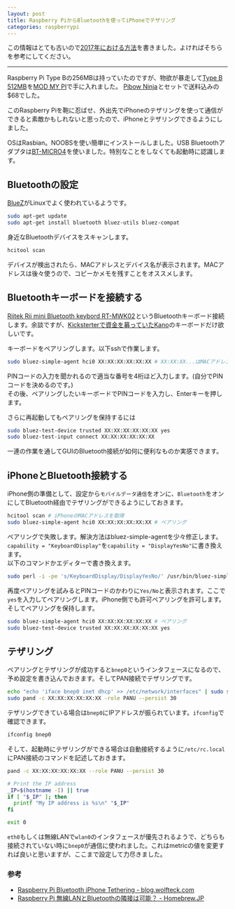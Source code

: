 ```yaml
---
layout: post
title: Raspberry PiからBluetoothを使ってiPhoneでテザリング
categories: raspberrypi
---
```


この情報はとても古いので[2017年における方法](/2017/07/16/tethering-raspi-bluetooth-iphone-2017.html)を書きました。よければそちらを参考にしてください。

---

Raspberry Pi Type Bの256MBは持っていたのですが、物欲が暴走して<a href="http://www.amazon.co.jp/gp/product/B00CBWMXVE/ref=as_li_ss_tl?ie=UTF8&camp=247&creative=7399&creativeASIN=B00CBWMXVE&linkCode=as2&tag=count_0-22">Type B 512MB</a><img src="http://ir-jp.amazon-adsystem.com/e/ir?t=count_0-22&l=as2&o=9&a=B00CBWMXVE" width="1" height="1" border="0" alt="" style="border:none !important; margin:0px !important;" />を[MOD MY PI][1]で手に入れました。
<a href="http://www.amazon.co.jp/gp/product/B00EHV05VW/ref=as_li_ss_tl?ie=UTF8&camp=247&creative=7399&creativeASIN=B00EHV05VW&linkCode=as2&tag=count_0-22">Pibow Ninja</a><img src="http://ir-jp.amazon-adsystem.com/e/ir?t=count_0-22&l=as2&o=9&a=B00EHV05VW" width="1" height="1" border="0" alt="" style="border:none !important; margin:0px !important;" />とセットで送料込みの$68でした。

このRaspberry Piを鞄に忍ばせ、外出先でiPhoneのテザリングを使って通信ができると素敵かもしれないと思ったので、iPhoneとテザリングできるようにしました。

OSはRasbian。NOOBSを使い簡単にインストールしました。USB Bluetoothアダプタは<a href="http://www.amazon.co.jp/gp/product/B0071TE1G2/ref=as_li_ss_tl?ie=UTF8&camp=247&creative=7399&creativeASIN=B0071TE1G2&linkCode=as2&tag=count_0-22">BT-MICRO4</a><img src="http://ir-jp.amazon-adsystem.com/e/ir?t=count_0-22&l=as2&o=9&a=B0071TE1G2" width="1" height="1" border="0" alt="" style="border:none !important; margin:0px !important;" />を使いました。特別なことをしなくても起動時に認識します。

## Bluetoothの設定
[BlueZ][4]がLinuxでよく使われているようです。

``` bash
sudo apt-get update
sudo apt-get install bluetooth bluez-utils bluez-compat
```

身近なBluetoothデバイスをスキャンします。

``` bash
hcitool scan
```

デバイスが検出されたら、MACアドレスとデバイス名が表示されます。MACアドレスは後々使うので、コピーかメモを残すことをオススメします。

## Bluetoothキーボードを接続する
<a href="http://www.amazon.co.jp/gp/product/B004I23KEE/ref=as_li_ss_tl?ie=UTF8&camp=247&creative=7399&creativeASIN=B004I23KEE&linkCode=as2&tag=count_0-22">Riitek Rii mini Bluetooth keybord RT-MWK02</a><img src="http://ir-jp.amazon-adsystem.com/e/ir?t=count_0-22&l=as2&o=9&a=B004I23KEE" width="1" height="1" border="0" alt="" style="border:none !important; margin:0px !important;" />というBluetoothキーボード接続します。余談ですが、[Kicksterterで資金を募っていたKano][2]のキーボードだけ欲しいです。

キーボードをペアリングします。以下sshで作業します。

``` bash
sudo bluez-simple-agent hci0 XX:XX:XX:XX:XX:XX # XX:XX:XX...はMACアドレス
```

PINコードの入力を聞かれるので適当な番号を4桁ほど入力します。(自分でPINコードを決めるのです。)  
その後、ペアリングしたいキーボードでPINコードを入力し、Enterキーを押します。

さらに再起動してもペアリングを保持するには

``` bash
sudo bluez-test-device trusted XX:XX:XX:XX:XX:XX yes
sudo bluez-test-input connect XX:XX:XX:XX:XX:XX
```

一連の作業を通してGUIのBluetooth接続が如何に便利なものか実感できます。

## iPhoneとBluetooth接続する
iPhone側の準備として、設定から`モバイルデータ通信`をオンに、`Bluetooth`をオンにしてBluetooth経由でテザリングができるようにしておきます。

``` bash
hcitool scan # iPhoneのMACアドレスを取得
sudo bluez-simple-agent hci0 XX:XX:XX:XX:XX:XX # ペアリング
```

ペアリングで失敗します。解決方法はbluez-simple-agentを少々修正します。  
`capability = "KeyboardDisplay"`を`capability = "DisplayYesNo"`に書き換えます。  
以下のコマンドかエディターで書き換えます。

``` bash
sudo perl -i -pe 's/KeyboardDisplay/DisplayYesNo/' /usr/bin/bluez-simple-agent
```

再度ペアリングを試みるとPINコードのかわりに`Yes/No`と表示されます。ここで`yes`を入力してペアリングします。iPhone側でも許可ペアリングを許可します。そしてペアリングを保持します。

``` bash
sudo bluez-simple-agent hci0 XX:XX:XX:XX:XX:XX # ペアリング
sudo bluez-test-device trusted XX:XX:XX:XX:XX:XX yes
```

## テザリング
ペアリングとテザリングが成功すると`bnep0`というインタフェースになるので、予め設定を書き込んでおきます。そしてPAN接続でテザリングです。

``` bash
echo "echo 'iface bnep0 inet dhcp' >> /etc/network/interfaces" | sudo sh
sudo pand -c XX:XX:XX:XX:XX:XX -role PANU --persist 30
```

テザリングできている場合は`bnep0`にIPアドレスが振られています。`ifconfig`で確認できます。

``` bash
ifconfig bnep0
```

そして、起動時にテザリングができる場合は自動接続するように`/etc/rc.local`にPAN接続のコマンドを記述しておきます。

``` bash
pand -c XX:XX:XX:XX:XX:XX --role PANU --persist 30

# Print the IP address
_IP=$(hostname -I) || true
if [ "$_IP" ]; then
  printf "My IP address is %s\n" "$_IP"
fi

exit 0
```

`eth0`もしくは無線LANで`wlan0`のインタフェースが優先されるようで、どちらも接続されていない時に`bnep0`が通信に使われました。これはmetricの値を変更すれば良いと思いますが、ここまで設定して力尽きました。

### 参考
* [Raspberry Pi Bluetooth iPhone Tethering - blog.wolfteck.com][5]
* [Raspberry Pi 無線LANとBluetoothの隣接は可能？ - Homebrew.JP][6]

[1]: https://www.modmypi.com/
[2]: https://www.kickstarter.com/projects/alexklein/kano-a-computer-anyone-can-make
[3]: http://blog.kugelfish.com/2012/10/look-ma-no-wires-raspberry-pi-bluetooth.html
[4]: http://www.bluez.org/
[5]: http://blog.wolfteck.com/projects/raspi/bluetooth-iphone-internet/
[6]: http://homebrew.jp/show?page=1464

